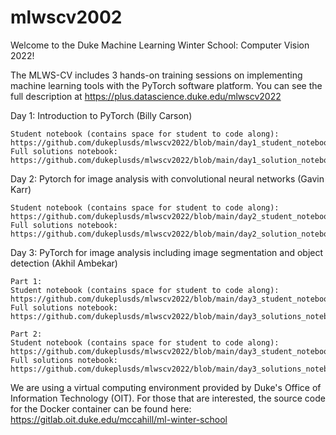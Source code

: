 # mlwscv2002
Welcome to the Duke Machine Learning Winter School: Computer Vision 2022!

The MLWS-CV includes 3 hands-on training sessions on implementing machine learning tools with the PyTorch software platform. You can see the full description at https://plus.datascience.duke.edu/mlwscv2022

Day 1: Introduction to PyTorch (Billy Carson)

    Student notebook (contains space for student to code along): https://github.com/dukeplusds/mlwscv2022/blob/main/day1_student_notebook.ipynb
    Full solutions notebook: https://github.com/dukeplusds/mlwscv2022/blob/main/day1_solution_notebook.ipynb

Day 2: Pytorch for image analysis with convolutional neural networks (Gavin Karr)

    Student notebook (contains space for student to code along): https://github.com/dukeplusds/mlwscv2022/blob/main/day2_student_notebook.ipynb
    Full solutions notebook: https://github.com/dukeplusds/mlwscv2022/blob/main/day2_solution_notebook.ipynb

Day 3: PyTorch for image analysis including image segmentation and object detection (Akhil Ambekar)

    Part 1:
    Student notebook (contains space for student to code along): https://github.com/dukeplusds/mlwscv2022/blob/main/day3_student_notebook_part1.ipynb
    Full solutions notebook: https://github.com/dukeplusds/mlwscv2022/blob/main/day3_solutions_notebook_part1.ipynb

    Part 2:
    Student notebook (contains space for student to code along): https://github.com/dukeplusds/mlwscv2022/blob/main/day3_student_notebook_part2.ipynb
    Full solutions notebook: https://github.com/dukeplusds/mlwscv2022/blob/main/day3_solutions_notebook_part2.ipynb

We are using a virtual computing environment provided by Duke's Office of Information Technology (OIT). For those that are interested, the source code for the Docker container can be found here: https://gitlab.oit.duke.edu/mccahill/ml-winter-school
